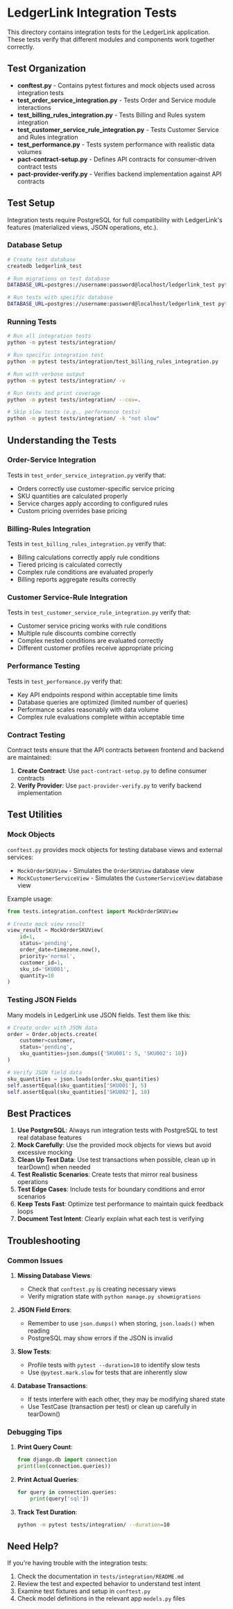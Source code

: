 # LedgerLink Integration Tests

This directory contains integration tests for the LedgerLink application. These tests verify that different modules and components work together correctly.

## Test Organization

- **conftest.py** - Contains pytest fixtures and mock objects used across integration tests
- **test_order_service_integration.py** - Tests Order and Service module interactions
- **test_billing_rules_integration.py** - Tests Billing and Rules system integration
- **test_customer_service_rule_integration.py** - Tests Customer Service and Rules integration
- **test_performance.py** - Tests system performance with realistic data volumes
- **pact-contract-setup.py** - Defines API contracts for consumer-driven contract tests
- **pact-provider-verify.py** - Verifies backend implementation against API contracts

## Test Setup

Integration tests require PostgreSQL for full compatibility with LedgerLink's features (materialized views, JSON operations, etc.).

### Database Setup

```bash
# Create test database
createdb ledgerlink_test

# Run migrations on test database
DATABASE_URL=postgres://username:password@localhost/ledgerlink_test python manage.py migrate

# Run tests with specific database
DATABASE_URL=postgres://username:password@localhost/ledgerlink_test python -m pytest tests/integration/
```

### Running Tests

```bash
# Run all integration tests
python -m pytest tests/integration/

# Run specific integration test
python -m pytest tests/integration/test_billing_rules_integration.py

# Run with verbose output
python -m pytest tests/integration/ -v

# Run tests and print coverage
python -m pytest tests/integration/ --cov=.

# Skip slow tests (e.g., performance tests)
python -m pytest tests/integration/ -k "not slow"
```

## Understanding the Tests

### Order-Service Integration

Tests in `test_order_service_integration.py` verify that:
- Orders correctly use customer-specific service pricing
- SKU quantities are calculated properly
- Service charges apply according to configured rules
- Custom pricing overrides base pricing

### Billing-Rules Integration

Tests in `test_billing_rules_integration.py` verify that:
- Billing calculations correctly apply rule conditions
- Tiered pricing is calculated correctly
- Complex rule conditions are evaluated properly
- Billing reports aggregate results correctly

### Customer Service-Rule Integration

Tests in `test_customer_service_rule_integration.py` verify that:
- Customer service pricing works with rule conditions
- Multiple rule discounts combine correctly
- Complex nested conditions are evaluated correctly
- Different customer profiles receive appropriate pricing

### Performance Testing

Tests in `test_performance.py` verify that:
- Key API endpoints respond within acceptable time limits
- Database queries are optimized (limited number of queries)
- Performance scales reasonably with data volume
- Complex rule evaluations complete within acceptable time

### Contract Testing

Contract tests ensure that the API contracts between frontend and backend are maintained:

1. **Create Contract**: Use `pact-contract-setup.py` to define consumer contracts
2. **Verify Provider**: Use `pact-provider-verify.py` to verify backend implementation

## Test Utilities

### Mock Objects

`conftest.py` provides mock objects for testing database views and external services:

- `MockOrderSKUView` - Simulates the `OrderSKUView` database view
- `MockCustomerServiceView` - Simulates the `CustomerServiceView` database view

Example usage:
```python
from tests.integration.conftest import MockOrderSKUView

# Create mock view result
view_result = MockOrderSKUView(
    id=1,
    status='pending',
    order_date=timezone.now(),
    priority='normal',
    customer_id=1,
    sku_id='SKU001',
    quantity=10
)
```

### Testing JSON Fields

Many models in LedgerLink use JSON fields. Test them like this:

```python
# Create order with JSON data
order = Order.objects.create(
    customer=customer,
    status='pending',
    sku_quantities=json.dumps({'SKU001': 5, 'SKU002': 10})
)

# Verify JSON field data
sku_quantities = json.loads(order.sku_quantities)
self.assertEqual(sku_quantities['SKU001'], 5)
self.assertEqual(sku_quantities['SKU002'], 10)
```

## Best Practices

1. **Use PostgreSQL**: Always run integration tests with PostgreSQL to test real database features
2. **Mock Carefully**: Use the provided mock objects for views but avoid excessive mocking
3. **Clean Up Test Data**: Use test transactions when possible, clean up in tearDown() when needed
4. **Test Realistic Scenarios**: Create tests that mirror real business operations
5. **Test Edge Cases**: Include tests for boundary conditions and error scenarios
6. **Keep Tests Fast**: Optimize test performance to maintain quick feedback loops
7. **Document Test Intent**: Clearly explain what each test is verifying

## Troubleshooting

### Common Issues

1. **Missing Database Views**:
   - Check that `conftest.py` is creating necessary views
   - Verify migration state with `python manage.py showmigrations`

2. **JSON Field Errors**:
   - Remember to use `json.dumps()` when storing, `json.loads()` when reading
   - PostgreSQL may show errors if the JSON is invalid

3. **Slow Tests**:
   - Profile tests with `pytest --duration=10` to identify slow tests
   - Use `@pytest.mark.slow` for tests that are inherently slow

4. **Database Transactions**:
   - If tests interfere with each other, they may be modifying shared state
   - Use TestCase (transaction per test) or clean up carefully in tearDown()

### Debugging Tips

1. **Print Query Count**:
   ```python
   from django.db import connection
   print(len(connection.queries))
   ```

2. **Print Actual Queries**:
   ```python
   for query in connection.queries:
       print(query['sql'])
   ```

3. **Track Test Duration**:
   ```bash
   python -m pytest tests/integration/ --duration=10
   ```

## Need Help?

If you're having trouble with the integration tests:

1. Check the documentation in `tests/integration/README.md`
2. Review the test and expected behavior to understand test intent
3. Examine test fixtures and setup in `conftest.py`
4. Check model definitions in the relevant app `models.py` files